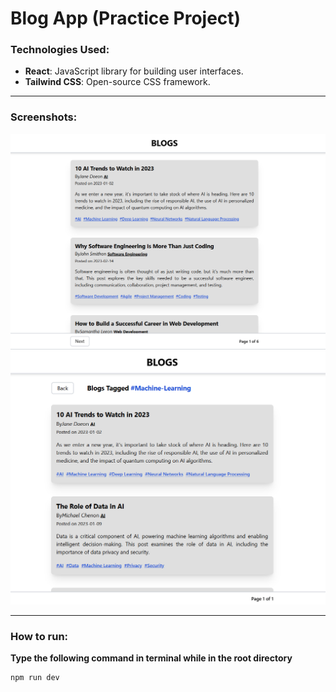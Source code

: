 <h1>Blog App (Practice Project)</h1>


<h3>Technologies Used:</h3>

-  **React**: JavaScript library for building user interfaces.
-  **Tailwind CSS**:  Open-source CSS framework.

  
---


<h3>Screenshots:</h3>

<div>
    <img src="https://github.com/PrakharAgarwal135/Blog-App/blob/main/public/readmess/Screenshot%202024-11-12%20235513.png">
</div>
<div>
    <img src="https://github.com/PrakharAgarwal135/Blog-App/blob/main/public/readmess/Screenshot%202024-11-12%20235527.png">
</div>

---

<h3>How to run:</h3>

**Type the following command in terminal while in the root directory**

   ```bash
   npm run dev
